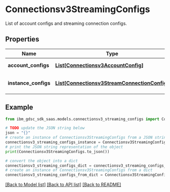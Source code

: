 # Connectionsv3StreamingConfigs

List of account configs and streaming connection configs.

## Properties

Name | Type | Description | Notes
------------ | ------------- | ------------- | -------------
**account_configs** | [**List[Connectionsv3AccountConfig]**](Connectionsv3AccountConfig.md) | Accounts infomation. | [optional] 
**instance_configs** | [**List[Connectionsv3StreamConnectionConfig]**](Connectionsv3StreamConnectionConfig.md) | Streaming connections information. | [optional] 

## Example

```python
from ibm_gdsc_sdk_saas.models.connectionsv3_streaming_configs import Connectionsv3StreamingConfigs

# TODO update the JSON string below
json = "{}"
# create an instance of Connectionsv3StreamingConfigs from a JSON string
connectionsv3_streaming_configs_instance = Connectionsv3StreamingConfigs.from_json(json)
# print the JSON string representation of the object
print(Connectionsv3StreamingConfigs.to_json())

# convert the object into a dict
connectionsv3_streaming_configs_dict = connectionsv3_streaming_configs_instance.to_dict()
# create an instance of Connectionsv3StreamingConfigs from a dict
connectionsv3_streaming_configs_from_dict = Connectionsv3StreamingConfigs.from_dict(connectionsv3_streaming_configs_dict)
```
[[Back to Model list]](../README.md#documentation-for-models) [[Back to API list]](../README.md#documentation-for-api-endpoints) [[Back to README]](../README.md)


